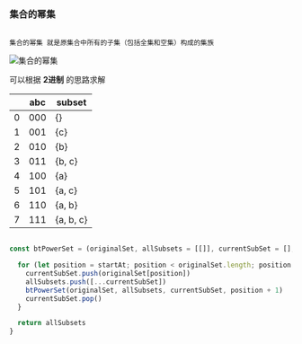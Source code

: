 ### 集合的幂集

```

集合的幂集 就是原集合中所有的子集（包括全集和空集）构成的集族

```

![集合的幂集](https://github.com/wangcongyi/learning-algorithm/blob/master/images/c.svg)

可以根据 **2进制** 的思路求解

||abc|subset|
|---|---|---|
| 0 | 000 | {}        |
| 1 | 001 | {c}       |
| 2 | 010 | {b}       |
| 3 | 011 | {b, c}    |
| 4 | 100 | {a}       |
| 5 | 101 | {a, c}    |
| 6 | 110 | {a, b}    |
| 7 | 111 | {a, b, c} |


```js

const btPowerSet = (originalSet, allSubsets = [[]], currentSubSet = [], startAt = 0) => {

  for (let position = startAt; position < originalSet.length; position += 1) {
    currentSubSet.push(originalSet[position])
    allSubsets.push([...currentSubSet])
    btPowerSet(originalSet, allSubsets, currentSubSet, position + 1)
    currentSubSet.pop()
  }

  return allSubsets
}

```
